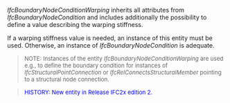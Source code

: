 ﻿_IfcBoundaryNodeConditionWarping_ inherits all attributes from _IfcBoundaryNodeCondition_ and includes additionally the possibility to define a value describing the warping stiffness.

If a warping stiffness value is needed, an instance of this entity must be used. Otherwise, an instance of _IfcBoundaryNodeCondition_ is adequate.

> <font size="-1">NOTE: Instances of the entity
		<i>IfcBoundaryNodeConditionWarping</i> are used e.g., to define the boundary
		condition for instances of <i>IfcStructuralPointConnection</i> or
		<i>IfcRelConnectsStructuralMember</i> pointing to a structural node connection.
		</font>

> <font color="#0000FF" size="-1">HISTORY: New entity in Release IFC2x
		  edition 2. </font>
>